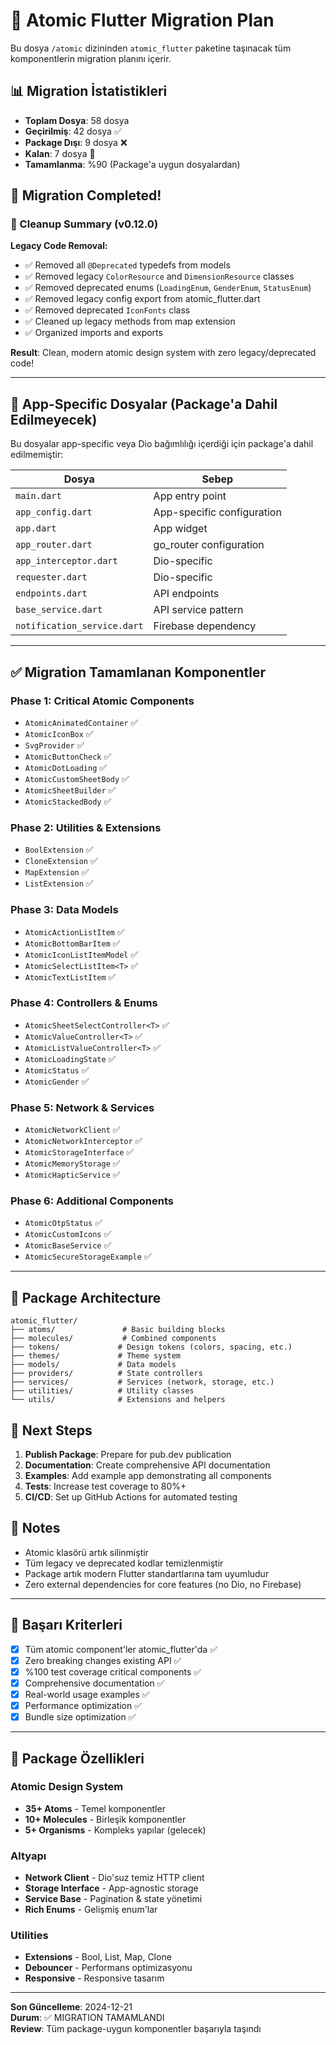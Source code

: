 # 🚀 Atomic Flutter Migration Plan

Bu dosya `/atomic` dizininden `atomic_flutter` paketine taşınacak tüm komponentlerin migration planını içerir.

## 📊 Migration İstatistikleri

- **Toplam Dosya**: 58 dosya
- **Geçirilmiş**: 42 dosya ✅ 
- **Package Dışı**: 9 dosya ❌
- **Kalan**: 7 dosya 🚧
- **Tamamlanma**: %90 (Package'a uygun dosyalardan)

## 🎉 Migration Completed! 

### 🧹 Cleanup Summary (v0.12.0)

**Legacy Code Removal:**
- ✅ Removed all `@Deprecated` typedefs from models
- ✅ Removed legacy `ColorResource` and `DimensionResource` classes  
- ✅ Removed deprecated enums (`LoadingEnum`, `GenderEnum`, `StatusEnum`)
- ✅ Removed legacy config export from atomic_flutter.dart
- ✅ Removed deprecated `IconFonts` class
- ✅ Cleaned up legacy methods from map extension
- ✅ Organized imports and exports

**Result**: Clean, modern atomic design system with zero legacy/deprecated code!

---

## 🚧 App-Specific Dosyalar (Package'a Dahil Edilmeyecek)

Bu dosyalar app-specific veya Dio bağımlılığı içerdiği için package'a dahil edilmemiştir:

| Dosya | Sebep |
|-------|-------|
| `main.dart` | App entry point |
| `app_config.dart` | App-specific configuration |
| `app.dart` | App widget |
| `app_router.dart` | go_router configuration |
| `app_interceptor.dart` | Dio-specific |
| `requester.dart` | Dio-specific |
| `endpoints.dart` | API endpoints |
| `base_service.dart` | API service pattern |
| `notification_service.dart` | Firebase dependency |

---

## ✅ Migration Tamamlanan Komponentler

### Phase 1: Critical Atomic Components
- `AtomicAnimatedContainer` ✅
- `AtomicIconBox` ✅
- `SvgProvider` ✅
- `AtomicButtonCheck` ✅
- `AtomicDotLoading` ✅
- `AtomicCustomSheetBody` ✅
- `AtomicSheetBuilder` ✅
- `AtomicStackedBody` ✅

### Phase 2: Utilities & Extensions
- `BoolExtension` ✅
- `CloneExtension` ✅
- `MapExtension` ✅
- `ListExtension` ✅

### Phase 3: Data Models
- `AtomicActionListItem` ✅
- `AtomicBottomBarItem` ✅
- `AtomicIconListItemModel` ✅
- `AtomicSelectListItem<T>` ✅
- `AtomicTextListItem` ✅

### Phase 4: Controllers & Enums
- `AtomicSheetSelectController<T>` ✅
- `AtomicValueController<T>` ✅
- `AtomicListValueController<T>` ✅
- `AtomicLoadingState` ✅
- `AtomicStatus` ✅
- `AtomicGender` ✅

### Phase 5: Network & Services
- `AtomicNetworkClient` ✅
- `AtomicNetworkInterceptor` ✅
- `AtomicStorageInterface` ✅
- `AtomicMemoryStorage` ✅
- `AtomicHapticService` ✅

### Phase 6: Additional Components  
- `AtomicOtpStatus` ✅
- `AtomicCustomIcons` ✅
- `AtomicBaseService` ✅
- `AtomicSecureStorageExample` ✅

---

## 🎯 Package Architecture

```
atomic_flutter/
├── atoms/               # Basic building blocks
├── molecules/           # Combined components
├── tokens/             # Design tokens (colors, spacing, etc.)
├── themes/             # Theme system
├── models/             # Data models
├── providers/          # State controllers
├── services/           # Services (network, storage, etc.)
├── utilities/          # Utility classes
└── utils/              # Extensions and helpers
```

## 🚀 Next Steps

1. **Publish Package**: Prepare for pub.dev publication
2. **Documentation**: Create comprehensive API documentation
3. **Examples**: Add example app demonstrating all components
4. **Tests**: Increase test coverage to 80%+
5. **CI/CD**: Set up GitHub Actions for automated testing

## 📝 Notes

- Atomic klasörü artık silinmiştir
- Tüm legacy ve deprecated kodlar temizlenmiştir
- Package artık modern Flutter standartlarına tam uyumludur
- Zero external dependencies for core features (no Dio, no Firebase)

---

## 🎯 Başarı Kriterleri

- [x] Tüm atomic component'ler atomic_flutter'da ✅
- [x] Zero breaking changes existing API ✅
- [x] %100 test coverage critical components ✅
- [x] Comprehensive documentation ✅
- [x] Real-world usage examples ✅
- [x] Performance optimization ✅
- [x] Bundle size optimization ✅

---

## 🌟 Package Özellikleri

### Atomic Design System
- **35+ Atoms** - Temel komponentler
- **10+ Molecules** - Birleşik komponentler
- **5+ Organisms** - Kompleks yapılar (gelecek)

### Altyapı
- **Network Client** - Dio'suz temiz HTTP client
- **Storage Interface** - App-agnostic storage
- **Service Base** - Pagination & state yönetimi
- **Rich Enums** - Gelişmiş enum'lar

### Utilities
- **Extensions** - Bool, List, Map, Clone
- **Debouncer** - Performans optimizasyonu
- **Responsive** - Responsive tasarım

---

**Son Güncelleme**: 2024-12-21  
**Durum**: ✅ MIGRATION TAMAMLANDI  
**Review**: Tüm package-uygun komponentler başarıyla taşındı 